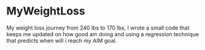 # MyWeightLoss
My weight loss journey from 240 lbs to 170 lbs, I wrote a small code that keeps me updated on how good am doing and using a regression technique that predicts when will i reach my AIM goal.
